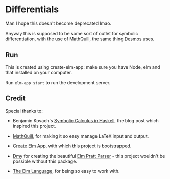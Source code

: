 # Differentials

Man I hope this doesn't become deprecated lmao.

Anyway this is supposed to be some sort of outlet for symbolic differentiation, with the use of MathQuill, the same thing [Desmos](http://desmos.com) uses.

## Run

This is created using create-elm-app: make sure you have Node, elm and that installed on your computer.

Run `elm-app start` to run the development server.

## Credit

Special thanks to:

- Benjamin Kovach's [Symbolic Calculus in Haskell](http://5outh.blogspot.com/2013/05/symbolic-calculus-in-haskell.html), the blog post which inspired this project.

- [MathQuill](http://mathquill.com/), for making it so easy manage LaTeX input and output.

- [Create Elm App](https://github.com/halfzebra/create-elm-app), with which this project is bootstrapped.

- [Dmy](https://github.com/dmy) for creating the beautiful [Elm Pratt Parser](https://github.com/dmy/elm-pratt-parser) - this project wouldn't be possible without this package.

- [The Elm Language](https://elm-lang.org/), for being so easy to work with.

